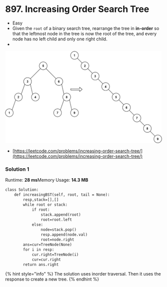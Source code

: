 # 897. Increasing Order Search Tree

* Easy
* Given the `root` of a binary search tree, rearrange the tree in **in-order** so that the leftmost node in the tree is now the root of the tree, and every node has no left child and only one right child.
*

![Example](<.gitbook/assets/image (4).png>)

* [https://leetcode.com/problems/increasing-order-search-tree/](https://leetcode.com/problems/increasing-order-search-tree/)

### Solution 1

Runtime: **28 ms**Memory Usage: **14.3 MB**

```
class Solution:
    def increasingBST(self, root, tail = None):
        resp,stack=[],[]
        while root or stack:
            if root:
                stack.append(root)
                root=root.left
            else:
                node=stack.pop()
                resp.append(node.val)
                root=node.right
        ans=cur=TreeNode(None)
        for i in resp:
            cur.right=TreeNode(i)
            cur=cur.right
        return ans.right
```

{% hint style="info" %}
The solution uses inorder traversal. Then it uses the response to create a new tree.&#x20;
{% endhint %}
